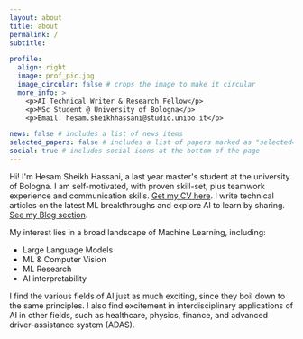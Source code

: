 ```yaml
---
layout: about
title: about
permalink: /
subtitle: 

profile:
  align: right
  image: prof_pic.jpg
  image_circular: false # crops the image to make it circular
  more_info: >
    <p>AI Technical Writer & Research Fellow</p>
    <p>MSc Student @ University of Bologna</p>
    <p>Email: hesam.sheikhhassani@studio.unibo.it</p>

news: false # includes a list of news items
selected_papers: false # includes a list of papers marked as "selected={true}"
social: true # includes social icons at the bottom of the page
---
```

Hi! I'm Hesam Sheikh Hassani, a last year master's student at the university of Bologna. I am self-motivated, with proven skill-set, plus teamwork experience and communication skills. [Get my CV here](https://hesamsheikh.github.io/assets/pdf/CV.pdf). I write technical articles on the latest ML breakthroughs and explore AI to learn by sharing. [See my Blog section](https://hesamsheikh.github.io/blog/).

My interest lies in a broad landscape of Machine Learning, including:
- Large Language Models 
- ML & Computer Vision
- ML Research 
- AI interpretability 

I find the various fields of AI just as much exciting, since they boil down to the same principles. I also find excitement in interdisciplinary applications of AI in other fields, such as healthcare, physics, finance, and advanced driver-assistance system (ADAS). 

